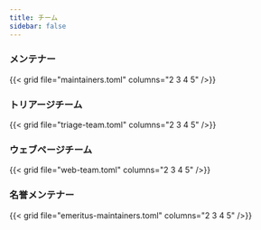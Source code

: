 ```yaml
---
title: チーム
sidebar: false
---
```


### メンテナー

{{< grid file="maintainers.toml" columns="2 3 4 5" />}}

### トリアージチーム

{{< grid file="triage-team.toml" columns="2 3 4 5" />}}

### ウェブページチーム

{{< grid file="web-team.toml" columns="2 3 4 5" />}}

### 名誉メンテナー

{{< grid file="emeritus-maintainers.toml" columns="2 3 4 5" />}}
